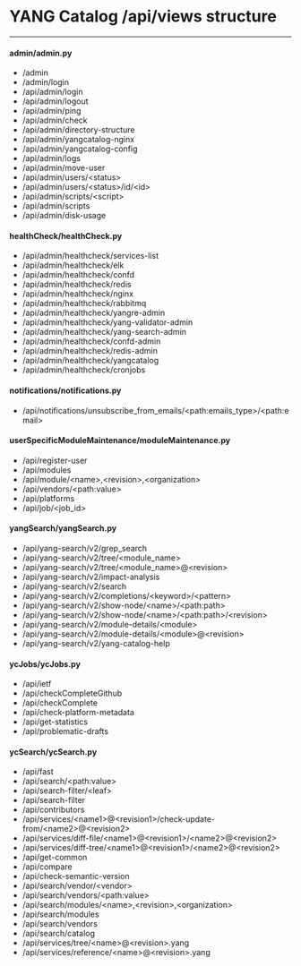 # YANG Catalog /api/views structure

---

#### admin/admin.py
* /admin
* /admin/login
* /api/admin/login
* /api/admin/logout
* /api/admin/ping
* /api/admin/check
* /api/admin/directory-structure
* /api/admin/yangcatalog-nginx
* /api/admin/yangcatalog-config
* /api/admin/logs
* /api/admin/move-user
* /api/admin/users/\<status\>
* /api/admin/users/\<status\>/id/\<id\>
* /api/admin/scripts/\<script\>
* /api/admin/scripts
* /api/admin/disk-usage

#### healthCheck/healthCheck.py
* /api/admin/healthcheck/services-list
* /api/admin/healthcheck/elk
* /api/admin/healthcheck/confd
* /api/admin/healthcheck/redis
* /api/admin/healthcheck/nginx
* /api/admin/healthcheck/rabbitmq
* /api/admin/healthcheck/yangre-admin
* /api/admin/healthcheck/yang-validator-admin
* /api/admin/healthcheck/yang-search-admin
* /api/admin/healthcheck/confd-admin
* /api/admin/healthcheck/redis-admin
* /api/admin/healthcheck/yangcatalog
* /api/admin/healthcheck/cronjobs

#### notifications/notifications.py
* /api/notifications/unsubscribe_from_emails/\<path:emails_type\>/\<path:email\>

#### userSpecificModuleMaintenance/moduleMaintenance.py
* /api/register-user
* /api/modules
* /api/module/\<name\>,\<revision\>,\<organization\>
* /api/vendors/\<path:value\>
* /api/platforms
* /api/job/\<job_id\>

#### yangSearch/yangSearch.py
* /api/yang-search/v2/grep_search
* /api/yang-search/v2/tree/\<module_name\>
* /api/yang-search/v2/tree/\<module_name\>@\<revision\>
* /api/yang-search/v2/impact-analysis
* /api/yang-search/v2/search
* /api/yang-search/v2/completions/\<keyword\>/\<pattern\>
* /api/yang-search/v2/show-node/\<name\>/\<path:path\>
* /api/yang-search/v2/show-node/\<name\>/\<path:path\>/\<revision\>
* /api/yang-search/v2/module-details/\<module\>
* /api/yang-search/v2/module-details/\<module\>@\<revision\>
* /api/yang-search/v2/yang-catalog-help

#### ycJobs/ycJobs.py
* /api/ietf
* /api/checkCompleteGithub
* /api/checkComplete
* /api/check-platform-metadata
* /api/get-statistics
* /api/problematic-drafts

#### ycSearch/ycSearch.py
* /api/fast
* /api/search/\<path:value\>
* /api/search-filter/\<leaf\>
* /api/search-filter
* /api/contributors
* /api/services/\<name1\>@\<revision1\>/check-update-from/\<name2\>@\<revision2\>
* /api/services/diff-file/\<name1\>@\<revision1\>/\<name2\>@\<revision2\>
* /api/services/diff-tree/\<name1\>@\<revision1\>/\<name2\>@\<revision2\>
* /api/get-common
* /api/compare
* /api/check-semantic-version
* /api/search/vendor/\<vendor\>
* /api/search/vendors/\<path:value\>
* /api/search/modules/\<name\>,\<revision\>,\<organization\>
* /api/search/modules
* /api/search/vendors
* /api/search/catalog
* /api/services/tree/\<name\>@\<revision\>.yang
* /api/services/reference/\<name\>@\<revision\>.yang
